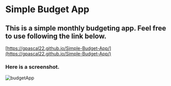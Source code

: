 # Simple Budget App

## This is a simple monthly budgeting app. Feel free to use following the link below.

[https://gpascal22.github.io/Simple-Budget-App/](https://gpascal22.github.io/Simple-Budget-App/)

### Here is a screenshot.

![budgetApp](https://user-images.githubusercontent.com/18146915/93657121-5feea300-f9f5-11ea-954c-3134bc3a2418.jpg)
